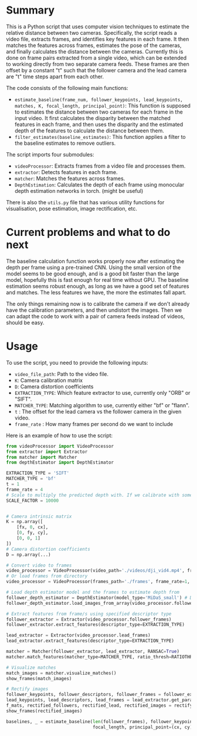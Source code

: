 # Summary

This is a Python script that uses computer vision techniques to estimate the relative distance between two cameras.
Specifically, the script reads a video file, extracts frames, and identifies key features in each frame.
It then matches the features across frames, estimates the pose of the cameras, and finally calculates the distance between the cameras.
Currently this is done on frame pairs extracted from a single video, which can be extended to working directly from two separate camera feeds.
These frames are then offset by a constant "t" such that the follower camera and the lead camera are "t" time steps apart from each other.

The code consists of the following main functions:

- `estimate_baseline(frame_num, follower_keypoints, lead_keypoints, matches, K, focal_length, principal_point)`: This function is supposed to estimates the distance between two cameras for each frame in the input video. 
It first calculates the disparity between the matched features in each frame, and then uses the disparity and the estimated depth of the features to calculate the distance between them.
- `filter_estimates(baseline_estimates)`: This function applies a filter to the baseline estimates to remove outliers.


The script imports four submodules:

- `videoProcessor`: Extracts frames from a video file and processes them.
- `extractor`: Detects features in each frame.
- `matcher`: Matches the features across frames.
- `DepthEstimation`: Calculates the depth of each frame using monocular depth estimation networks in torch. (might be useful)

There is also the `utils.py` file that has various utility functions for visualisation, pose estimation, image rectification, etc.

# Current problems and what to do next
The baseline calculation function works properly now after estimating the depth per frame using a pre-trained CNN.
Using the small version of the model seems to be good enough, and is a good bit faster than the large model, hopefully this is fast enough for real time without GPU.
The baseline estimation seems robust enough, as long as we have a good set of features and matches.
The less features we have, the more the estimates fall apart. 

The only things remaining now is to calibrate the camera if we don't already have the calibration parameters, and then undistort the images.
Then we can adapt the code to work with a pair of camera feeds instead of videos, should be easy.

# Usage

To use the script, you need to provide the following inputs:

- `video_file_path`: Path to the video file.
- `K`: Camera calibration matrix
- `D`: Camera distortion coefficients
- `EXTRACTION_TYPE`: Which feature extractor to use, currently only "ORB" or "SIFT".
- `MATCHER_TYPE`: Matching algorithm to use, currently either "bf" or "flann".
- `t` : The offset for the lead camera vs the follower camera in the given video.
- `frame_rate` : How many frames per second do we want to include

Here is an example of how to use the script:

```python
from videoProcessor import VideoProcessor
from extractor import Extractor
from matcher import Matcher
from depthEstimator import DepthEstimator

EXTRACTION_TYPE = 'SIFT'
MATCHER_TYPE = 'bf'
t = 1
frame_rate = 4
# Scale to multiply the predicted depth with. If we calibrate with some object of known size in the scene, we can extract the scale and get depth in meters.
SCALE_FACTOR = 10000


# Camera intrinsic matrix
K = np.array([
    [fx, 0, cx],
    [0, fy, cy],
    [0, 0, 1]
]) 
# Camera distortion coefficients
D = np.array(...)

# Convert video to frames
video_processor = VideoProcessor(video_path='./videos/dji_vid4.mp4', frames_path='./frames', frame_rate=frame_rate, t=t, movement_mode='parallel', K=K, D=D)
# Or load frames from directory
video_processor = VideoProcessor(frames_path='./frames', frame_rate=1, t=1, load_frames=True, K=K, P=D)

# Load depth estimator model and the frames to estimate depth from
follower_depth_estimator = DepthEstimator(model_type='MiDaS_small') # DPT_Large, MiDaS_small DPT_Large is more accurate but slower. MiDaS_small seems to be good enough though.
follower_depth_estimator.load_images_from_array(video_processor.follower_frames) # Load first frame for testing

# Extract features from frame/s using specified descriptor type
follower_extractor = Extractor(video_processor.follower_frames)
follower_extractor.extract_features(descriptor_type=EXTRACTION_TYPE)

lead_extractor = Extractor(video_processor.lead_frames)
lead_extractor.extract_features(descriptor_type=EXTRACTION_TYPE)

matcher = Matcher(follower_extractor, lead_extractor, RANSAC=True)
matcher.match_features(matcher_type=MATCHER_TYPE, ratio_thresh=RATIOTHRESH)

# Visualize matches
match_images = matcher.visualize_matches()
show_frames(match_images)

# Rectify images
follower_keypoints, follower_descriptors, follower_frames = follower_extractor.get_params()
lead_keypoints, lead_descriptors, lead_frames = lead_extractor.get_params()
f_mats, rectified_followers, rectified_lead, rectified_images = rectify_images_batch(follower_frames, lead_frames, follower_keypoints, lead_keypoints, matcher.matches)
show_frames(rectified_images)

baselines, _ = estimate_baseline(len(follower_frames), follower_keypoints, lead_keypoints, matcher.matches, K, 
                                 focal_length, principal_point=(cx, cy), depth_maps=follower_depths, scale_factor=SCALE_FACTOR)
```
